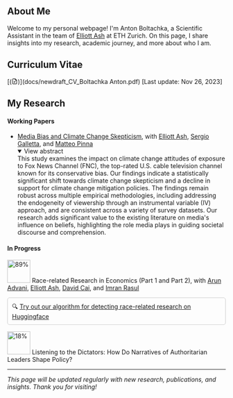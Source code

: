 ## About Me

Welcome to my personal webpage! I'm Anton Boltachka, a Scientific Assistant in the team of [Elliott Ash](https://elliottash.com) at ETH Zurich. On this page, I share insights into my research, academic journey, and more about who I am.

## Curriculum Vitae

[(<svg xmlns="http://www.w3.org/2000/svg" aria-hidden="true" role="img" style="vertical-align:-0.125em;" width="1em" height="1em" preserveAspectRatio="xMidYMid meet" viewBox="0 0 24 24"><g fill="none" stroke="currentColor" stroke-linejoin="round" stroke-width="2"><path stroke-linecap="round" d="M4 4v16a2 2 0 0 0 2 2h12a2 2 0 0 0 2-2V8.342a2 2 0 0 0-.602-1.43l-4.44-4.342A2 2 0 0 0 13.56 2H6a2 2 0 0 0-2 2Zm5 9h6m-6 4h3"/><path d="M14 2v4a2 2 0 0 0 2 2h4"/></g></svg>)](docs/newdraft_CV_Boltachka  Anton.pdf) [Last update: Nov 26, 2023]

## My Research

#### Working Papers

- [Media Bias and Climate Change Skepticism](https://papers.ssrn.com/sol3/papers.cfm?abstract_id=4632854), with [Elliott Ash](https://elliottash.com), [Sergio Galletta](https://sergio-galletta.com), and [Matteo Pinna](https://sites.google.com/view/matteopinna)
  <details open><summary>View abstract</summary>
  This study examines the impact on climate change attitudes of exposure to Fox News Channel (FNC), the top-rated U.S. cable television channel known for its conservative bias. Our findings indicate a statistically significant shift towards climate change skepticism and a decline in support for climate change mitigation policies. The findings remain robust across multiple empirical methodologies, including addressing the endogeneity of viewership through an instrumental variable (IV) approach, and are consistent across a variety of survey datasets. Our research adds significant value to the existing literature on media's influence on beliefs, highlighting the role media plays in guiding societal discourse and comprehension.
  </details>

#### In Progress

<img src="https://progress-bar.dev/89" alt="89%" width="53"> Race-related Research in Economics (Part 1 and Part 2), with [Arun Advani](https://arunadvani.com), [Elliott Ash](https://elliottash.com), [David Cai](https://davidjiyangcai.com), and [Imran Rasul](https://www.imranrasul.com)
<div style="border: 1px solid #ccc; padding: 10px; margin-top: 5px; margin-bottom: 15px; border-radius: 5px;">
    🔍 <a href="https://huggingface.co/spaces/aboltachka/rr_detector" target="_blank">Try out our algorithm for detecting race-related research on Huggingface</a>
</div>

<img src="https://progress-bar.dev/18" alt="18%" width="53"> Listening to the Dictators: How Do Narratives of Authoritarian Leaders Shape Policy?



---

*This page will be updated regularly with new research, publications, and insights. Thank you for visiting!*
